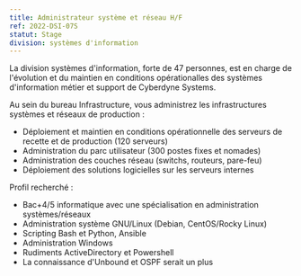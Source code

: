 ```yaml
---
title: Administrateur système et réseau H/F
ref: 2022-DSI-07S
statut: Stage
division: systèmes d'information
---
```

La division systèmes d'information, forte de 47 personnes, est en charge de
l'évolution et du maintien en conditions opérationalles des systèmes
d'information métier et support de Cyberdyne Systems.

Au sein du bureau Infrastructure, vous administrez les infrastructures systèmes
et réseaux de production :

- Déploiement et maintien en conditions opérationnelle des serveurs de recette
  et de production (120 serveurs)
- Administration du parc utilisateur (300 postes fixes et nomades)
- Administration des couches réseau (switchs, routeurs, pare-feu)
- Déploiement des solutions logicielles sur les serveurs internes

Profil recherché :

- Bac+4/5 informatique avec une spécialisation en administration systèmes/réseaux
- Administration système GNU/Linux (Debian, CentOS/Rocky Linux)
- Scripting Bash et Python, Ansible
- Administration Windows
- Rudiments ActiveDirectory et Powershell
- La connaissance d'Unbound et OSPF serait un plus
